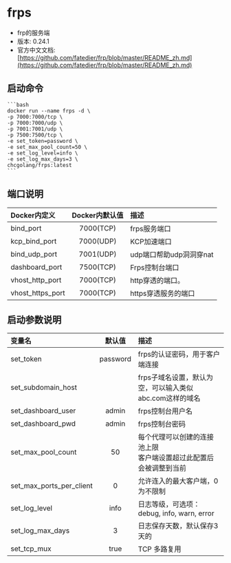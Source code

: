 # frps
* frp的服务端
* 版本: 0.24.1
* 官方中文文档:[https://github.com/fatedier/frp/blob/master/README_zh.md](https://github.com/fatedier/frp/blob/master/README_zh.md)
## 启动命令
	```bash
	docker run --name frps -d \
	-p 7000:7000/tcp \
	-p 7000:7000/udp \
	-p 7001:7001/udp \
	-p 7500:7500/tcp \
	-e set_token=password \
	-e set_max_pool_count=50 \
	-e set_log_level=info \
	-e set_log_max_days=3 \
	chcgolang/frps:latest
	```

## 端口说明

| Docker内定义 | Docker内默认值  | 描述 |
| :------------------- |:-----------:| :------------------------------------- |
| bind_port        | 7000(TCP)        | frps服务端口                           |
| kcp_bind_port    | 7000(UDP)        | KCP加速端口                            |
| bind_udp_port    | 7001(UDP)        | udp端口帮助udp洞洞穿nat                 |
| dashboard_port   | 7500(TCP)        | Frps控制台端口                         |
| vhost_http_port  | 7000(TCP)          | http穿透的端口。                        |
| vhost_https_port | 7000(TCP)         | https穿透服务的端口                     |

## 启动参数说明

| 变量名 | 默认值  | 描述 |
| :-------------------------- |:-----------:| :------------------------------------------------ |
| set_token                   | password    | frps的认证密码，用于客户端连接                         |
| set_subdomain_host          |             | frps子域名设置，默认为空，可以输入类似abc.com这样的域名   |
| set_dashboard_user          | admin       | frps控制台用户名                                    |
| set_dashboard_pwd           | admin       | frps控制台密码                                      |
| set_max_pool_count          | 50          | 每个代理可以创建的连接池上限<br>客户端设置超过此配置后会被调整到当前                          |
| set_max_ports_per_client    | 0           | 允许连入的最大客户端，0为不限制                        |
| set_log_level               | info        | 日志等级，可选项：debug, info, warn, error           |
| set_log_max_days            | 3           | 日志保存天数，默认保存3天的                            |
| set_tcp_mux                 | true        | TCP 多路复用                                       |